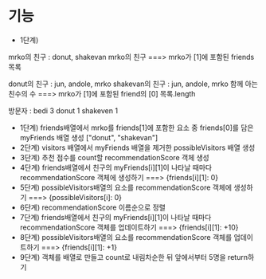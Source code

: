 # 기능

-   1단계)

mrko의 친구 : donut, shakevan
mrko의 친구 ===> mrko가 [1]에 포함된 friends 목록

donut의 친구 : jun, andole, mrko
shakevan의 친구 : jun, andole, mrko
함께 아는 친수의 수 ===> mrko가 [1]에 포함된 friend의 [0] 목록.length

방문자 : bedi 3 donut 1 shakeven 1

-   1단계) friends배열에서 mrko를 friends[1]에 포함한 요소 중 friends[0]를 담은 myFriends 배열 생성 ["donut", "shakevan"]
-   2단계) visitors 배열에서 myFriends 배열을 제거한 possibleVisitors 배열 생성
-   3단계) 추천 점수를 count할 recommendationScore 객체 생성
-   4단계) friends배열에서 친구의 myFriends[i][1]이 나타날 때마다 recommendationScore 객체에 생성하기 ===> {friends[i][1]: 0}
-   5단계) possibleVisitors배열의 요소를 recommendationScore 객체에 생성하기 ===> {possibleVisitors[i]: 0}
-   6단계) recommendationScore 이름순으로 정렬
-   7단계) friends배열에서 친구의 myFriends[i][1]이 나타날 때마다 recommendationScore 객체를 업데이트하기 ===> {friends[i][1]: +10}
-   8단계) possibleVisitors배열의 요소를 recommendationScore 객체를 업데이트하기 ===> {friends[i][1]: +1}
-   9단계) 객체를 배열로 만들고 count로 내림차순한 뒤 앞에서부터 5명을 return하기
